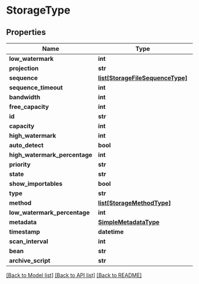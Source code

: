 # StorageType

## Properties
Name | Type | Description | Notes
------------ | ------------- | ------------- | -------------
**low_watermark** | **int** |  | [optional] 
**projection** | **str** |  | [optional] 
**sequence** | [**list[StorageFileSequenceType]**](StorageFileSequenceType.md) |  | [optional] 
**sequence_timeout** | **int** |  | [optional] 
**bandwidth** | **int** |  | [optional] 
**free_capacity** | **int** |  | [optional] 
**id** | **str** |  | [optional] 
**capacity** | **int** |  | [optional] 
**high_watermark** | **int** |  | [optional] 
**auto_detect** | **bool** |  | [optional] 
**high_watermark_percentage** | **int** |  | [optional] 
**priority** | **str** |  | [optional] 
**state** | **str** |  | [optional] 
**show_importables** | **bool** |  | [optional] 
**type** | **str** |  | [optional] 
**method** | [**list[StorageMethodType]**](StorageMethodType.md) |  | [optional] 
**low_watermark_percentage** | **int** |  | [optional] 
**metadata** | [**SimpleMetadataType**](SimpleMetadataType.md) |  | [optional] 
**timestamp** | **datetime** |  | [optional] 
**scan_interval** | **int** |  | [optional] 
**bean** | **str** |  | [optional] 
**archive_script** | **str** |  | [optional] 

[[Back to Model list]](../README.md#documentation-for-models) [[Back to API list]](../README.md#documentation-for-api-endpoints) [[Back to README]](../README.md)


